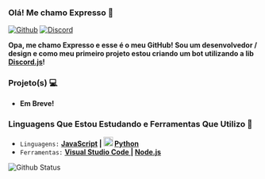 ### Olá! Me chamo Expresso 👋
[![Github](https://img.shields.io/badge/-Github-000?style=flat&logo=Github&logoColor=white)](https://github.com/ExpressDeveloper) [![Discord](https://img.shields.io/badge/-Discord-7289da?style=flat&logo=Discord&logoColor=white)](hhttps://discord.gg/Expresso#9170)

**Opa, me chamo Expresso e esse é o meu GitHub! Sou um desenvolvedor / design e como meu primeiro projeto estou criando um bot utilizando a lib [Discord.js](https://www.npmjs.com/package/discord.js?source=post_page-----7b5fe27cb6fa----------------------)!**

### Projeto(s) 💻
- **Em Breve!**

### Linguagens Que Estou Estudando e Ferramentas Que Utilizo 🔧
- `Linguagens:` **[JavaScript](https://www.javascript.com/) | <img height="19px" src="https://cdn.svgporn.com/logos/html-5.svg"> [Python](https://www.python.org/)**
- `Ferramentas:` **[Visual Studio Code ](https://visualstudio.microsoft.com/pt-br/) | [Node.js](https://nodejs.org/)**

![Github Status](https://github-readme-stats.vercel.app/api/?username=ExpressDeveloper&show_icons=true&title_color=fff&icon_color=79ff97&text_color=9f9f9f&bg_color=151515)
<br>
